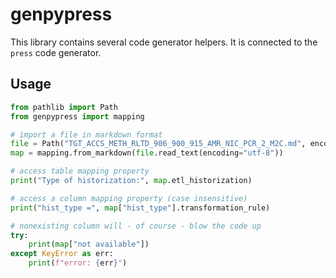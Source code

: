 # genpypress

This library contains several code generator helpers. It is connected to the `press` code generator.

## Usage

```python
from pathlib import Path
from genpypress import mapping

# import a file in markdown format
file = Path("TGT_ACCS_METH_RLTD_906_900_915_AMR_NIC_PCR_2_M2C.md", encoding="utf-8")
map = mapping.from_markdown(file.read_text(encoding="utf-8"))

# access table mapping property
print("Type of historization:", map.etl_historization)

# access a column mapping property (case insensitive)
print("hist_type =", map["hist_type"].transformation_rule)

# nonexisting column will - of course - blow the code up
try:
    print(map["not available"])
except KeyError as err:
    print(f"error: {err}")
```